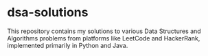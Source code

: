 # dsa-solutions

This repository contains my solutions to various Data Structures and Algorithms problems from platforms like LeetCode and HackerRank, implemented primarily in Python and Java.
